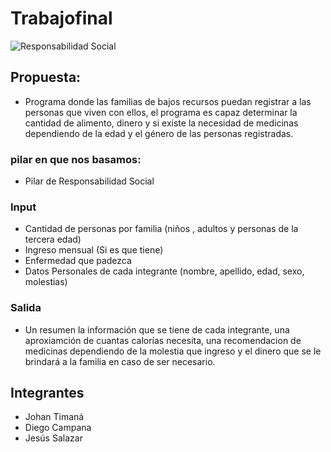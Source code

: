 # Trabajofinal

 ![Responsabilidad Social](http://asesoria-asesores-fiscales.es/files/media/image/articles/2019/02/original/1731colaboracion+social.jpg)

## Propuesta: 
* Programa donde las familias de bajos recursos puedan registrar a las personas que viven con ellos, el programa es capaz determinar la cantidad de alimento, dinero y si existe la necesidad de medicinas dependiendo de la edad y el género de las personas registradas.



### pilar en que nos basamos:
* Pilar de Responsabilidad Social

### Input
* Cantidad de personas por familia (niños , adultos y personas de la tercera edad)
* Ingreso mensual (Si es que tiene)
* Enfermedad que padezca 
* Datos Personales de cada integrante (nombre, apellido, edad, sexo, molestias)

### Salida
* Un resumen la información que se tiene de cada integrante, una aproxiamción de cuantas calorías necesita, una recomendacion de medicinas dependiendo de la molestia que ingreso y el dinero que se le brindará a la familia en caso de ser necesario.



## Integrantes

* Johan Timaná
* Diego Campana
* Jesús Salazar


